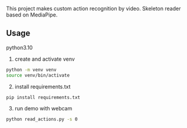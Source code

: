 This project makes custom action recognition by video.
Skeleton reader based on MediaPipe.


## Usage
python3.10
1. create and activate venv

```bash
python -m venv venv
source venv/bin/activate
```


2. install requirements.txt
```bash
pip install requirements.txt
```

3. run demo with webcam
```bash
python read_actions.py -s 0
```